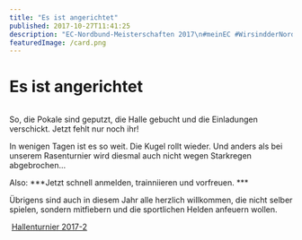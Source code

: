 ```yaml
---
title: "Es ist angerichtet"
published: 2017-10-27T11:41:25
description: "EC-Nordbund-Meisterschaften 2017\n#meinEC #WirsindderNordbund #entschieden #ak-sport"
featuredImage: /card.png
---
```


# Es ist angerichtet

<img loading="lazy" src="/old/DSC_1428.jpg" alt>

So, die Pokale sind geputzt, die Halle gebucht und die Einladungen verschickt. Jetzt fehlt nur noch ihr!

In wenigen Tagen ist es so weit. Die Kugel rollt wieder. Und anders als bei unserem Rasenturnier wird diesmal auch nicht wegen Starkregen abgebrochen&#8230;

Also: ***Jetzt schnell anmelden, trainniieren und vorfreuen. ***

Übrigens sind auch in diesem Jahr alle herzlich willkommen, die nicht selber spielen, sondern mitfiebern und die sportlichen Helden anfeuern wollen.

<img loading="lazy" src="/old/20170624_115746959_iOS-e1498426260950.jpg" alt><img loading="lazy" src="/old/Einladung.jpg" alt> <a href="/old/Hallenturnier-2017-2.pdf">Hallenturnier 2017-2</a>

&nbsp;